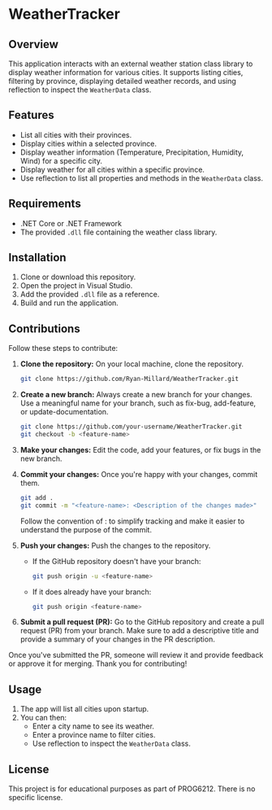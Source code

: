 # WeatherTracker

## Overview
This application interacts with an external weather station class library to display weather information for various cities. It supports listing cities, filtering by province, displaying detailed weather records, and using reflection to inspect the `WeatherData` class.

## Features
- List all cities with their provinces.
- Display cities within a selected province.
- Display weather information (Temperature, Precipitation, Humidity, Wind) for a specific city.
- Display weather for all cities within a specific province.
- Use reflection to list all properties and methods in the `WeatherData` class.

## Requirements
- .NET Core or .NET Framework
- The provided `.dll` file containing the weather class library.

## Installation
1. Clone or download this repository.
2. Open the project in Visual Studio.
3. Add the provided `.dll` file as a reference.
4. Build and run the application.

## Contributions
Follow these steps to contribute:
1. **Clone the repository:** On your local machine, clone the repository.
   ```bash
   git clone https://github.com/Ryan-Millard/WeatherTracker.git
   ```
2. **Create a new branch:** Always create a new branch for your changes. Use a meaningful name for your branch, such as fix-bug, add-feature, or update-documentation.
   ```bash
   git clone https://github.com/your-username/WeatherTracker.git
   git checkout -b <feature-name>
   ```
   
3. **Make your changes:** Edit the code, add your features, or fix bugs in the new branch.

4. **Commit your changes:** Once you're happy with your changes, commit them.
   ```bash
   git add .
   git commit -m "<feature-name>: <Description of the changes made>"
   ```
   Follow the convention of <branch-name>:<description> to simplify tracking and make it easier to understand the purpose of the commit.

5. **Push your changes:** Push the changes to the repository.
	- If the GitHub repository doesn't have your branch:
		```bash
      git push origin -u <feature-name>
		```
	- If it does already have your branch:
		```bash
      git push origin <feature-name>
		```
  
6. **Submit a pull request (PR):** Go to the GitHub repository and create a pull request (PR) from your branch. Make sure to add a descriptive title and provide a summary of your changes in the PR description.

Once you've submitted the PR, someone will review it and provide feedback or approve it for merging. Thank you for contributing!


## Usage
1. The app will list all cities upon startup.
2. You can then:
   - Enter a city name to see its weather.
   - Enter a province name to filter cities.
   - Use reflection to inspect the `WeatherData` class.

## License
This project is for educational purposes as part of PROG6212. There is no specific license.

